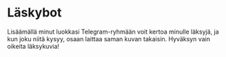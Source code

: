# Läskybot
Lisäämällä minut luokkasi Telegram-ryhmään voit kertoa minulle läksyjä, ja kun joku niitä kysyy, osaan laittaa saman kuvan takaisin. Hyväksyn vain oikeita läksykuvia!
